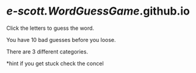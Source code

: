 # _e-scott.WordGuessGame_.github.io

Click the letters to guess the word.

You have 10 bad guesses before you loose.

There are 3 different categories.

*hint if you get stuck check the concel
